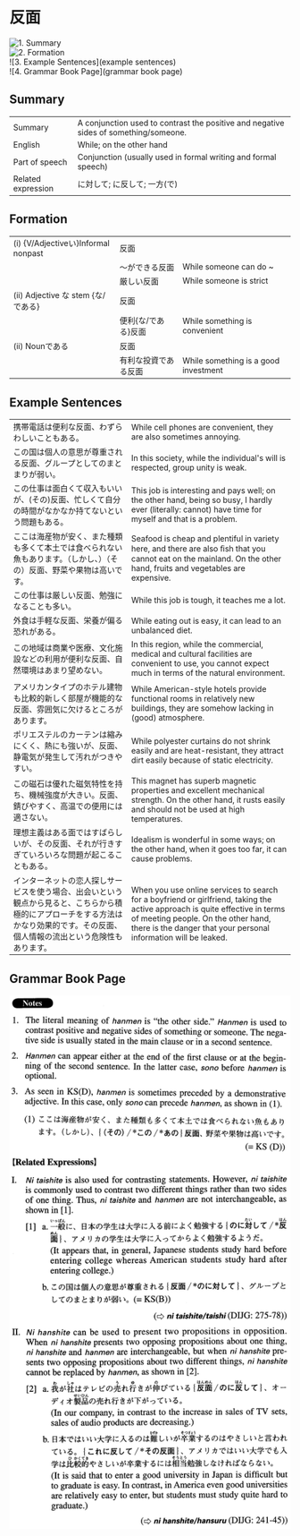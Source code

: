 # 反面

![1. Summary](summary)<br>
![2. Formation](formation)<br>
![3. Example Sentences](example sentences)<br>
![4. Grammar Book Page](grammar book page)<br>


## Summary

<table><tr>   <td>Summary</td>   <td>A conjunction used to contrast the positive and negative sides of something/someone.</td></tr><tr>   <td>English</td>   <td>While; on the other hand</td></tr><tr>   <td>Part of speech</td>   <td>Conjunction (usually used in formal writing and formal speech)</td></tr><tr>   <td>Related expression</td>   <td>に対して; に反して; 一方(で)</td></tr></table>

## Formation

<table class="table"><tbody><tr class="tr head"><td class="td"><span class="numbers">(i)</span> <span class="bold">{V/Adjectiveい}Informal nonpast</span></td><td class="td"><span class="concept">反面</span></td><td class="td"></td></tr><tr class="tr"><td class="td"></td><td class="td">～ができる<span class="concept">反面</span></td><td class="td"><span>While someone can do ~</span></td></tr><tr class="tr"><td class="td"></td><td class="td">厳しい<span class="concept">反面</span></td><td class="td"><span>While someone is strict</span></td></tr><tr class="tr head"><td class="td"><span class="numbers">(ii)</span> <span class="bold">Adjective な stem {な/である}</span></td><td class="td"><span class="concept">反面</span></td><td class="td"></td></tr><tr class="tr"><td class="td"></td><td class="td">便利{な/である}<span class="concept">反面</span></td><td class="td"><span>While something is convenient</span></td></tr><tr class="tr head"><td class="td"><span class="numbers">(ii)</span> <span class="bold">Nounである</span></td><td class="td"><span class="concept">反面</span></td><td class="td"></td></tr><tr class="tr"><td class="td"></td><td class="td">有利な投資である<span class="concept">反面</span></td><td class="td"><span>While something is a good investment</span></td></tr></tbody></table>

## Example Sentences

<table><tr>   <td>携帯電話は便利な反面、わずらわしいこともある。</td>   <td>While cell phones are convenient, they are also sometimes annoying.</td></tr><tr>   <td>この国は個人の意思が尊重される反面、グループとしてのまとまりが弱い。</td>   <td>In this society, while the individual's will is respected, group unity is weak.</td></tr><tr>   <td>この仕事は面白くて収入もいいが、(その)反面、忙しくて自分の時間がなかなか持てないという問題もある。</td>   <td>This job is interesting and pays well; on the other hand, being so busy, I hardly ever (literally: cannot) have time for myself and that is a problem.</td></tr><tr>   <td>ここは海産物が安く、また種類も多くて本土では食べられない魚もあります。（しかし、）（その）反面、野菜や果物は高いです。</td>   <td>Seafood is cheap and plentiful in variety here, and there are also ﬁsh that you cannot eat on the mainland. On the other hand, fruits and vegetables are expensive.</td></tr><tr>   <td>この仕事は厳しい反面、勉強になることも多い。</td>   <td>While this job is tough, it teaches me a lot.</td></tr><tr>   <td>外食は手軽な反面、栄養が偏る恐れがある。</td>   <td>While eating out is easy, it can lead to an unbalanced diet.</td></tr><tr>   <td>この地域は商業や医療、文化施設などの利用が便利な反面、自然環境はあまり望めない。</td>   <td>In this region, while the commercial, medical and cultural facilities are convenient to use, you cannot expect much in terms of the natural environment.</td></tr><tr>   <td>アメリカンタイプのホテル建物も比較的新しく部屋が機能的な反面、雰囲気に欠けるところがあります。</td>   <td>While American-style hotels provide functional rooms in relatively new buildings, they are somehow lacking in (good) atmosphere.</td></tr><tr>   <td>ポリエステルのカーテンは縮みにくく、熱にも強いが、反面、静電気が発生して汚れがつきやすい。</td>   <td>While polyester curtains do not shrink easily and are heat-resistant, they attract dirt easily because of static electricity.</td></tr><tr>   <td>この磁石は優れた磁気特性を持ち、機械強度が大きい。反面、錆びやすく、高温での便用には適さない。</td>   <td>This magnet has superb magnetic properties and excellent mechanical strength. On the other hand, it rusts easily and should not be used at high temperatures.</td></tr><tr>   <td>理想主義はある面ではすばらしいが、その反面、それが行きすぎていろいろな問題が起こることもある。</td>   <td>Idealism is wonderful in some ways; on the other hand, when it goes too far, it can cause problems.</td></tr><tr>   <td>インターネットの恋人探しサービスを使う場合、出会いという観点から見ると、こちらから積極的にアプローチをする方法はかなり効果的です。その反面、個人情報の流出という危険性もあります。</td>   <td>When you use online services to search for a boyfriend or girlfriend, taking the active approach is quite effective in terms of meeting people. On the other hand, there is the danger that your personal information will be leaked.</td></tr></table>

## Grammar Book Page

![](../img/Advanced反面.png)


